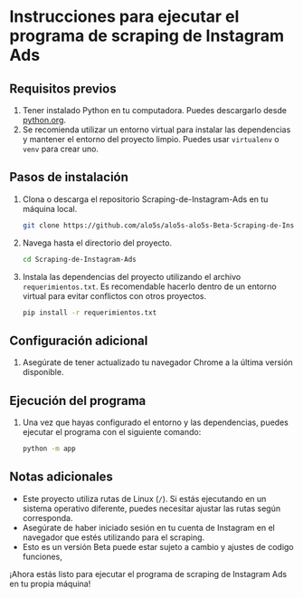 # Instrucciones para ejecutar el programa de scraping de Instagram Ads

## Requisitos previos
1. Tener instalado Python en tu computadora. Puedes descargarlo desde [python.org](https://www.python.org/downloads/).
2. Se recomienda utilizar un entorno virtual para instalar las dependencias y mantener el entorno del proyecto limpio. Puedes usar `virtualenv` o `venv` para crear uno.

## Pasos de instalación
1. Clona o descarga el repositorio Scraping-de-Instagram-Ads en tu máquina local.

    ```bash
    git clone https://github.com/alo5s/alo5s-alo5s-Beta-Scraping-de-Instagram-Ads/tree/main
    ```

2. Navega hasta el directorio del proyecto.

    ```bash
    cd Scraping-de-Instagram-Ads
    ```

3. Instala las dependencias del proyecto utilizando el archivo `requerimientos.txt`. Es recomendable hacerlo dentro de un entorno virtual para evitar conflictos con otros proyectos.

    ```bash
    pip install -r requerimientos.txt
    ```

## Configuración adicional
1. Asegúrate de tener actualizado tu navegador Chrome a la última versión disponible.

## Ejecución del programa
1. Una vez que hayas configurado el entorno y las dependencias, puedes ejecutar el programa con el siguiente comando:

    ```bash
    python -m app
    ```

## Notas adicionales
- Este proyecto utiliza rutas de Linux (`/`). Si estás ejecutando en un sistema operativo diferente, puedes necesitar ajustar las rutas según corresponda.
- Asegúrate de haber iniciado sesión en tu cuenta de Instagram en el navegador que estés utilizando para el scraping.
- Esto es un versión Beta puede estar sujeto a cambio y ajustes de codigo funciones, 

¡Ahora estás listo para ejecutar el programa de scraping de Instagram Ads en tu propia máquina!
